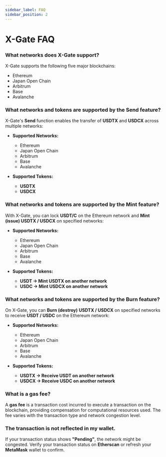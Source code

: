 ```yaml
---
sidebar_label: FAQ
sidebar_position: 2
---
```


# X-Gate FAQ

### **What networks does X-Gate support?**

X-Gate supports the following five major blockchains:

- Ethereum
- Japan Open Chain
- Arbitrum
- Base
- Avalanche

### **What networks and tokens are supported by the Send feature?**

X-Gate's **Send** function enables the transfer of **USDTX** and **USDCX** across multiple networks:

- **Supported Networks:**
  - Ethereum
  - Japan Open Chain
  - Arbitrum
  - Base
  - Avalanche

- **Supported Tokens:**
  - **USDTX**
  - **USDCX**

### **What networks and tokens are supported by the Mint feature?**

With X-Gate, you can lock **USDT/C** on the Ethereum network and **Mint (issue) USDTX / USDCX** on specified networks:

- **Supported Networks:**
  - Ethereum
  - Japan Open Chain
  - Arbitrum
  - Base
  - Avalanche

- **Supported Tokens:**
  - **USDT → Mint USDTX on another network**
  - **USDC → Mint USDCX on another network**

### **What networks and tokens are supported by the Burn feature?**

On X-Gate, you can **Burn (destroy)** **USDTX / USDCX** on specified networks to receive **USDT / USDC** on the Ethereum network:

- **Supported Networks:**
  - Ethereum
  - Japan Open Chain
  - Arbitrum
  - Base
  - Avalanche

- **Supported Tokens:**
  - **USDTX → Receive USDT on another network**
  - **USDCX → Receive USDC on another network**

### **What is a gas fee?**

A **gas fee** is a transaction cost incurred to execute a transaction on the blockchain, providing compensation for computational resources used. The fee varies with the transaction type and network congestion level.

### **The transaction is not reflected in my wallet.**

If your transaction status shows **"Pending"**, the network might be congested. Verify your transaction status on **Etherscan** or refresh your **MetaMask** wallet to confirm.